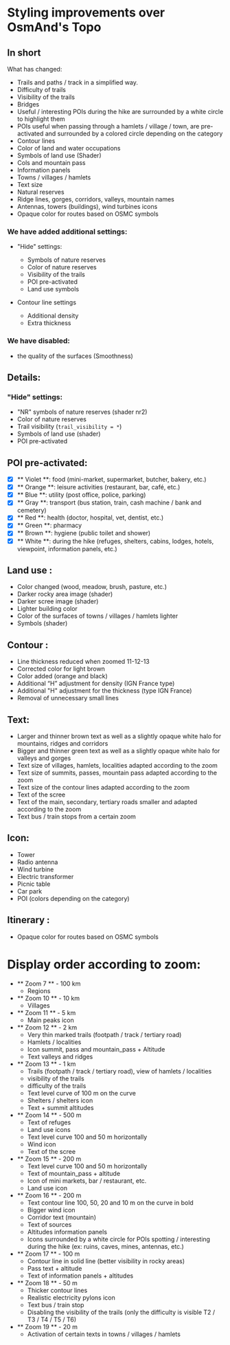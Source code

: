 # Styling improvements over OsmAnd's Topo

## In short

What has changed:

- Trails and paths / track in a simplified way.
- Difficulty of trails
- Visibility of the trails
- Bridges
- Useful / interesting POIs during the hike are surrounded by a white circle to highlight them
- POIs useful when passing through a hamlets / village / town, are pre-activated and surrounded by a colored circle depending on the category
- Contour lines
- Color of land and water occupations
- Symbols of land use (Shader)
- Cols and mountain pass
- Information panels
- Towns / villages / hamlets
- Text size
- Natural reserves
- Ridge lines, gorges, corridors, valleys, mountain names
- Antennas, towers (buildings), wind turbines icons
- Opaque color for routes based on OSMC symbols

### We have added additional settings:

- "Hide" settings:
  - Symbols of nature reserves
  - Color of nature reserves
  - Visibility of the trails
  - POI pre-activated
  - Land use symbols

- Contour line settings
  - Additional density
  - Extra thickness

### We have disabled:
- the quality of the surfaces (Smoothness) 




## Details:

### "Hide" settings:
- "NR" symbols of nature reserves (shader nr2)
- Color of nature reserves
- Trail visibility (`trail_visibility = *`)
- Symbols of land use (shader)
- POI pre-activated

## POI pre-activated:
- [x] ** Violet **: food (mini-market, supermarket, butcher, bakery, etc.)
- [x] ** Orange **: leisure activities (restaurant, bar, café, etc.)
- [x] ** Blue **: utility (post office, police, parking)
- [x] ** Gray **: transport (bus station, train, cash machine / bank and cemetery)
- [x] ** Red **: health (doctor, hospital, vet, dentist, etc.)
- [x] ** Green **: pharmacy
- [x] ** Brown **: hygiene (public toilet and shower)
- [x] ** White **: during the hike (refuges, shelters, cabins, lodges, hotels, viewpoint, information panels, etc.)

## Land use :
- Color changed (wood, meadow, brush, pasture, etc.)
- Darker rocky area image (shader)
- Darker scree image (shader)
- Lighter building color
- Color of the surfaces of towns / villages / hamlets lighter
- Symbols (shader)

## Contour :
- Line thickness reduced when zoomed 11-12-13
- Corrected color for light brown
- Color added (orange and black)
- Additional “H” adjustment for density (IGN France type)
- Additional "H" adjustment for the thickness (type IGN France)
- Removal of unnecessary small lines

## Text:
- Larger and thinner brown text as well as a slightly opaque white halo for mountains, ridges and corridors
- Bigger and thinner green text as well as a slightly opaque white halo for valleys and gorges
- Text size of villages, hamlets, localities adapted according to the zoom
- Text size of summits, passes, mountain pass adapted according to the zoom
- Text size of the contour lines adapted according to the zoom
- Text of the scree
- Text of the main, secondary, tertiary roads smaller and adapted according to the zoom
- Text bus / train stops from a certain zoom

## Icon:
- Tower
- Radio antenna
- Wind turbine
- Electric transformer
- Picnic table
- Car park
- POI (colors depending on the category)

## Itinerary :
- Opaque color for routes based on OSMC symbols

# Display order according to zoom:
- ** Zoom 7 ** - 100 km
  - Regions
- ** Zoom 10 ** - 10 km
  - Villages
- ** Zoom 11 ** - 5 km
  - Main peaks icon
- ** Zoom 12 ** - 2 km
  - Very thin marked trails (footpath / track / tertiary road)
  - Hamlets / localities
  - Icon summit, pass and mountain_pass + Altitude
  - Text valleys and ridges
- ** Zoom 13 ** - 1 km
  - Trails (footpath / track / tertiary road), view of hamlets / localities
  - visibility of the trails
  - difficulty of the trails
  - Text level curve of 100 m on the curve
  - Shelters / shelters icon
  - Text + summit altitudes
- ** Zoom 14 ** - 500 m
  - Text of refuges
  - Land use icons
  - Text level curve 100 and 50 m horizontally
  - Wind icon
  - Text of the scree
- ** Zoom 15 ** - 200 m
  - Text level curve 100 and 50 m horizontally
  - Text of mountain_pass + altitude
  - Icon of mini markets, bar / restaurant, etc.
  - Land use icon
- ** Zoom 16 ** - 200 m
  - Text contour line 100, 50, 20 and 10 m on the curve in bold
  - Bigger wind icon
  - Corridor text (mountain)
  - Text of sources
  - Altitudes information panels
  - Icons surrounded by a white circle for POIs spotting / interesting during the hike (ex: ruins, caves, mines, antennas, etc.)
- ** Zoom 17 ** - 100 m
  - Contour line in solid line (better visibility in rocky areas)
  - Pass text + altitude
  - Text of information panels + altitudes
- ** Zoom 18 ** - 50 m
  - Thicker contour lines
  - Realistic electricity pylons icon
  - Text bus / train stop
  - Disabling the visibility of the trails (only the difficulty is visible T2 / T3 / T4 / T5 / T6)
- ** Zoom 19 ** - 20 m
  - Activation of certain texts in towns / villages / hamlets
